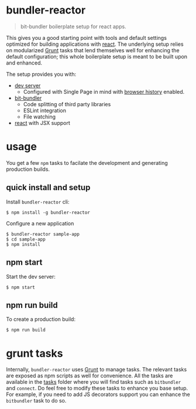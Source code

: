 # bundler-reactor
> bit-bundler boilerplate setup for react apps.

This gives you a good starting point with tools and default settings optimized for building applications with [react](https://facebook.github.io/react/). The underlying setup relies on modularized [Grunt](http://gruntjs.com/) tasks that lend themselves well for enhancing the default configuration; this whole boilerplate setup is meant to be built upon and enhanced.

The setup provides you with:

- [dev server](https://github.com/gruntjs/grunt-contrib-connect)
  - Configured with Single Page in mind with [browser history](https://github.com/bripkens/connect-history-api-fallback) enabled.
- [bit-bundler](https://github.com/MiguelCastillo/bit-bundler)
  - Code splitting of third party libraries
  - ESLint integration
  - File watching
- [react](https://facebook.github.io/react/) with JSX support


# usage

You get a few `npm` tasks to facilate the development and generating production builds.


## quick install and setup

Install `bundler-reactor` cli:

```
$ npm install -g bundler-reactor
```

Configure a new application

```
$ bundler-reactor sample-app
$ cd sample-app
$ npm install
```

## npm start

Start the dev server:

```
$ npm start
```


## npm run build

To create a production build:

```
$ npm run build
```


# grunt tasks

Internally, `bundler-reactor` uses [Grunt](http://gruntjs.com/) to manage tasks. The relevant tasks are exposed as npm scripts as well for convenience. All the tasks are available in the [tasks](https://github.com/MiguelCastillo/bundler-reactor/tree/master/template/tasks) folder where you will find tasks such as `bitbundler` and `connect`. Do feel free to modify these tasks to enhance you base setup. For example, if you need to add JS decorators support you can enhance the `bitbundler` task to do so.

